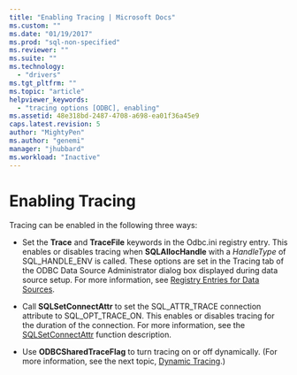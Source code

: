 ```yaml
---
title: "Enabling Tracing | Microsoft Docs"
ms.custom: ""
ms.date: "01/19/2017"
ms.prod: "sql-non-specified"
ms.reviewer: ""
ms.suite: ""
ms.technology: 
  - "drivers"
ms.tgt_pltfrm: ""
ms.topic: "article"
helpviewer_keywords: 
  - "tracing options [ODBC], enabling"
ms.assetid: 48e318bd-2487-4708-a698-ea01f36a45e9
caps.latest.revision: 5
author: "MightyPen"
ms.author: "genemi"
manager: "jhubbard"
ms.workload: "Inactive"
---
```

# Enabling Tracing
Tracing can be enabled in the following three ways:  
  
-   Set the **Trace** and **TraceFile** keywords in the Odbc.ini registry entry. This enables or disables tracing when **SQLAllocHandle** with a *HandleType* of SQL_HANDLE_ENV is called. These options are set in the Tracing tab of the ODBC Data Source Administrator dialog box displayed during data source setup. For more information, see [Registry Entries for Data Sources](../../../odbc/reference/install/registry-entries-for-data-sources.md).  
  
-   Call **SQLSetConnectAttr** to set the SQL_ATTR_TRACE connection attribute to SQL_OPT_TRACE_ON. This enables or disables tracing for the duration of the connection. For more information, see the [SQLSetConnectAttr](../../../odbc/reference/syntax/sqlsetconnectattr-function.md) function description.  
  
-   Use **ODBCSharedTraceFlag** to turn tracing on or off dynamically. (For more information, see the next topic, [Dynamic Tracing](../../../odbc/reference/develop-app/dynamic-tracing.md).)

